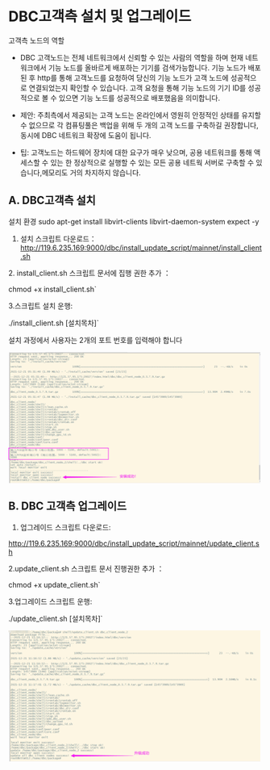 # DBC고객측 설치 및 업그레이드

고객측 노드의 역할

- DBC 고객노드는 전체 네트워크에서 신뢰할 수 있는 사람의 역할을 하며 현재 네트워크에서 기능 노드를 올바르게 배포하는 기기를 검색가능합니다. 기능 노드가 배포된 후 http를 통해 고객노드를 요청하여 당신의 기능 노드가 고객 노드에 성공적으로 연결되었는지 확인할 수 있습니다. 고객 요청을 통해 기능 노드의 기기 ID를 성공적으로 볼 수 있으면 기능 노드를 성공적으로 배포했음을 의미합니다.

- 제안: 주최측에서 제공되는 고객 노드는 온라인에서 영원히 안정적인 상태를 유지할 수 없으므로 각 컴퓨팅풀은 백업을 위해 두 개의 고객 노드를 구축하길 권장합니다, 동시에 DBC 네트워크 확장에 도움이 됩니다.

- 팁: 고객노드는 하드웨어 장치에 대한 요구가 매우 낮으며, 공용 네트워크를 통해 액세스할 수 있는 한 정상적으로 실행할 수 있는 모든 공용 네트웍 서버로 구축할 수 있습니다,메모리도 거의 차지하지 않습니다.

## A. DBC고객측 설치

​설치 환경
sudo apt-get install libvirt-clients libvirt-daemon-system expect -y

1. 설치 스크립트 다운로드： http://119.6.235.169:9000/dbc/install_update_script/mainnet/install_client.sh

​2. install_client.sh 스크립트 문서에 집행 권한 추가 ：

chmod +x install_client.sh`

​3.스크립트 설치 운행:

./install_client.sh [설치목차]`

설치 과정에서 사용자는 2개의 포트 번호를 입력해야 합니다

<img src="./assets/install_dbc_client.png" width = "500" height = "260"  align=center />

## B. DBC 고객측 업그레이드

1. 업그레이드 스크립트 다운로드:

http://119.6.235.169:9000/dbc/install_update_script/mainnet/update_client.sh

2.update_client.sh 스크립트 문서 진행권한 추가 ：

chmod +x update_client.sh`

3.업그레이드 스크립트 운행:

./update_client.sh [설치목차]`

<img src="./assets/update_dbc_client.png" width = "500" height = "260"  align=center />

